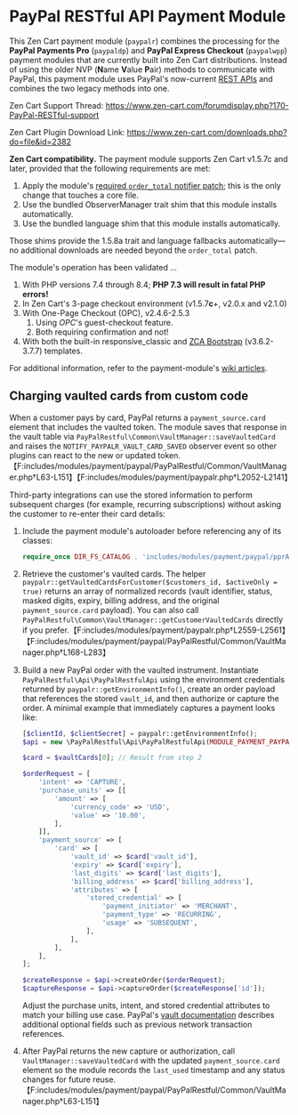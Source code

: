 # PayPal RESTful API Payment Module
This Zen Cart payment module (`paypalr`) combines the processing for the **PayPal Payments Pro** (`paypaldp`) and **PayPal Express Checkout** (`paypalwpp`) payment modules that are currently built into Zen Cart distributions.  Instead of using the older NVP (**N**ame **V**alue **P**air) methods to communicate with PayPal, this payment module uses PayPal's now-current [REST APIs](https://developer.paypal.com/api/rest/) and combines the two legacy methods into one.

Zen Cart Support Thread: https://www.zen-cart.com/forumdisplay.php?170-PayPal-RESTful-support

Zen Cart Plugin Download Link: https://www.zen-cart.com/downloads.php?do=file&id=2382

**Zen Cart compatibility.** The payment module supports Zen Cart v1.5.7c and later, provided that the following requirements are met:

1. Apply the module's [required `order_total` notifier patch](https://github.com/lat9/paypalr/wiki/Required-changes-to-%60-includes-classes-order_total.php%60); this is the only change that touches a core file.
2. Use the bundled ObserverManager trait shim that this module installs automatically.
3. Use the bundled language shim that this module installs automatically.

Those shims provide the 1.5.8a trait and language fallbacks automatically&mdash;no additional downloads are needed beyond the `order_total` patch.

The module's operation has been validated …

1. With PHP versions 7.4 through 8.4; **PHP 7.3 will result in fatal PHP errors!**
2. In Zen Cart's 3-page checkout environment (v1.5.7**c**+, v2.0.x and v2.1.0)
3. With One-Page Checkout  (OPC), v2.4.6-2.5.3
   1. Using *OPC*'s guest-checkout feature.
   2. Both requiring confirmation and not!
4. With both the built-in responsive_classic and [ZCA Bootstrap](https://www.zen-cart.com/downloads.php?do=file&id=2191) (v3.6.2-3.7.7) templates.

For additional information, refer to the payment-module's [wiki articles](https://github.com/lat9/paypalr/wiki).

## Charging vaulted cards from custom code

When a customer pays by card, PayPal returns a `payment_source.card` element that includes the vaulted token. The module saves that response in the vault table via `PayPalRestful\Common\VaultManager::saveVaultedCard` and raises the `NOTIFY_PAYPALR_VAULT_CARD_SAVED` observer event so other plugins can react to the new or updated token.【F:includes/modules/payment/paypal/PayPalRestful/Common/VaultManager.php†L63-L151】【F:includes/modules/payment/paypalr.php†L2052-L2141】

Third-party integrations can use the stored information to perform subsequent charges (for example, recurring subscriptions) without asking the customer to re-enter their card details:

1. Include the payment module's autoloader before referencing any of its classes:

   ```php
   require_once DIR_FS_CATALOG . 'includes/modules/payment/paypal/pprAutoload.php';
   ```

2. Retrieve the customer's vaulted cards. The helper `paypalr::getVaultedCardsForCustomer($customers_id, $activeOnly = true)` returns an array of normalized records (vault identifier, status, masked digits, expiry, billing address, and the original `payment_source.card` payload). You can also call `PayPalRestful\Common\VaultManager::getCustomerVaultedCards` directly if you prefer.【F:includes/modules/payment/paypalr.php†L2559-L2561】【F:includes/modules/payment/paypal/PayPalRestful/Common/VaultManager.php†L168-L283】

3. Build a new PayPal order with the vaulted instrument. Instantiate `PayPalRestful\Api\PayPalRestfulApi` using the environment credentials returned by `paypalr::getEnvironmentInfo()`, create an order payload that references the stored `vault_id`, and then authorize or capture the order. A minimal example that immediately captures a payment looks like:

   ```php
   [$clientId, $clientSecret] = paypalr::getEnvironmentInfo();
   $api = new \PayPalRestful\Api\PayPalRestfulApi(MODULE_PAYMENT_PAYPALR_SERVER, $clientId, $clientSecret);

   $card = $vaultCards[0]; // Result from step 2

   $orderRequest = [
       'intent' => 'CAPTURE',
       'purchase_units' => [[
           'amount' => [
               'currency_code' => 'USD',
               'value' => '10.00',
           ],
       ]],
       'payment_source' => [
           'card' => [
               'vault_id' => $card['vault_id'],
               'expiry' => $card['expiry'],
               'last_digits' => $card['last_digits'],
               'billing_address' => $card['billing_address'],
               'attributes' => [
                   'stored_credential' => [
                       'payment_initiator' => 'MERCHANT',
                       'payment_type' => 'RECURRING',
                       'usage' => 'SUBSEQUENT',
                   ],
               ],
           ],
       ],
   ];

   $createResponse = $api->createOrder($orderRequest);
   $captureResponse = $api->captureOrder($createResponse['id']);
   ```

   Adjust the purchase units, intent, and stored credential attributes to match your billing use case. PayPal's [vault documentation](https://developer.paypal.com/docs/multiparty/seller/checkout/facilitator/vault/) describes additional optional fields such as previous network transaction references.

4. After PayPal returns the new capture or authorization, call `VaultManager::saveVaultedCard` with the updated `payment_source.card` element so the module records the `last_used` timestamp and any status changes for future reuse.【F:includes/modules/payment/paypal/PayPalRestful/Common/VaultManager.php†L63-L151】
